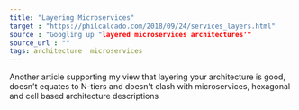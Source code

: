 ```yaml
---
title: "Layering Microservices"
target : "https://philcalcado.com/2018/09/24/services_layers.html"
source : "Googling up "layered microservices architectures'"
source_url : ""
tags: architecture  microservices 
---
```


Another article supporting my view that layering your architecture is good, doesn't equates to N-tiers and doesn't clash with microservices, hexagonal and cell based architecture descriptions